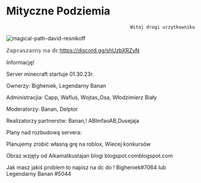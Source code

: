 # Mityczne Podziemia
                                                  Witaj drogi urzytkowniku
                                                  
                                                  
![magical-path-david-resnikoff](https://user-images.githubusercontent.com/121927284/211089133-580ae150-363e-40f1-9d63-420206bce220.jpg)

ℤ𝕒𝕡𝕣𝕒𝕤𝕫𝕒𝕞𝕪 𝕟𝕒 𝕕𝕔:https://discord.gg/shUzbXRZvN


Informację! 

Server minecraft startuje 01.30.23r.

Ownerzy: 
Bigheniek, 
Legendarny Banan

Administracjia:
Capp, 
Wafluś, 
Wojtas_Osa, 
Włodzimierz Biały

Moderatorzy:
Banan, 
Delptor

Realizatorzy partnerstw:
Banan,! ABlmfaoAB,Dusejaja

Plany nad rozbudową servera:

Planujemy zrobić własną grę na roblox,
Wiecej konkursów



Obraz wzjęty od Aikamatkustajan blogi
blogspot.comblogspot.com



Jak masz jakiś problem to napisz na dc do ! Bigheniek#7064 lub Legendarny Banan
#5044
